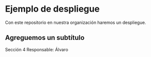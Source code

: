 # Ejemplo de despliegue


Con este repositorio en nuestra organización haremos un despliegue.

## Agreguemos un subtítulo

Sección 4 
Responsable: Álvaro
